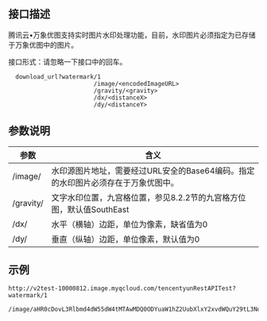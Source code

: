 ## 接口描述

腾讯云•万象优图支持实时图片水印处理功能，目前，水印图片必须指定为已存储于万象优图中的图片。

接口形式：请忽略一下接口中的回车。

```
  download_url?watermark/1
                        /image/<encodedImageURL>
                        /gravity/<gravity>
                        /dx/<distanceX>
                        /dy/<distanceY>
```

## 参数说明

| 参数                       | 含义                                       |
| ------------------------ | ---------------------------------------- |
| /image/<encodedImageURL> | 水印源图片地址，需要经过URL安全的Base64编码。指定的水印图片必须存在于万象优图中。 |
| /gravity/<gravity>       | 文字水印位置，九宫格位置，参见8.2.2节的九宫格方位图，默认值SouthEast |
| /dx/<distanceX>          | 水平（横轴）边距，单位为像素，缺省值为0                     |
| /dy/<distanceY>          | 垂直（纵轴）边距，单位像素，默认值为0                      |

## 示例

```
http://v2test-10000812.image.myqcloud.com/tencentyunRestAPITest?watermark/1
       /image/aHR0cDovL3Rlbmd4dW55dW4tMTAwMDQ0ODYuaW1hZ2UubXlxY2xvdWQuY29tL3NodWl5aW5fMi5wbmc=/gravity/southwest
```

### 